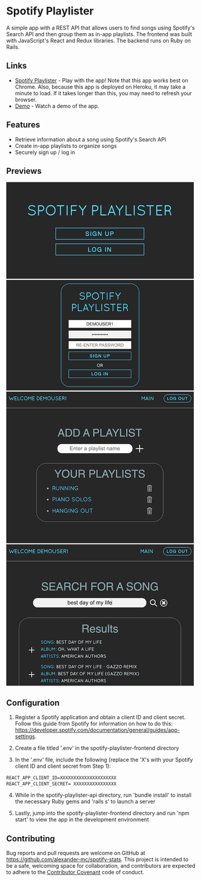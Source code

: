 # Spotify Playlister

A simple app with a REST API that allows users to find songs using Spotify's Search API and then group them as in-app playlists. The frontend was built with JavaScript's React and Redux libraries. The backend runs on Ruby on Rails.

## Links

+ [Spotify Playlister](https://spotifyplaylisterapp.herokuapp.com/) - Play with the app! Note that this app works best on Chrome. Also, because this app is deployed on Heroku, it may take a minute to load. If it takes longer than this, you may need to refresh your browser.
+ [Demo](https://youtu.be/nvTEAAqh5Pg) - Watch a demo of the app.

## Features

+ Retrieve information about a song using Spotify's Search API
+ Create in-app playlists to organize songs
+ Securely sign up / log in

## Previews

![Welcome Screen](spotify-playlister-frontend/public/screenshots/1_Welcome.png)
![Sign Up Screen](spotify-playlister-frontend/public/screenshots/2_Sign_Up.png)
![Playlists Screen](spotify-playlister-frontend/public/screenshots/3_Playlists.png)
![Search Screen](spotify-playlister-frontend/public/screenshots/4_Search.png)

## Configuration

1. Register a Spotify application and obtain a client ID and client secret. Follow this guide from Spotify for information on how to do this: https://developer.spotify.com/documentation/general/guides/app-settings.

2. Create a file titled '.env' in the spotify-playlister-frontend directory

3. In the '.env' file, include the following (replace the 'X's with your Spotify client ID and client secret from Step 1):

```
REACT_APP_CLIENT_ID=XXXXXXXXXXXXXXXXXXXXX
REACT_APP_CLIENT_SECRET= XXXXXXXXXXXXXXXX

```

4. While in the spotify-playlister-api directory, run 'bundle install' to install the necessary Ruby gems and 'rails s' to launch a server

5. Lastly, jump into the spotify-playlister-frontend directory and run 'npm start' to view the app in the development environment

## Contributing

Bug reports and pull requests are welcome on GitHub at https://github.com/alexander-mc/spotify-stats. This project is intended to be a safe, welcoming space for collaboration, and contributors are expected to adhere to the [Contributor Covenant](contributor-covenant.org) code of conduct.